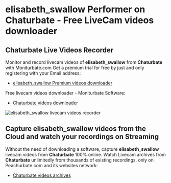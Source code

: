 # elisabeth_swallow Performer on Chaturbate - Free LiveCam videos downloader

## Chaturbate Live Videos Recorder

Monitor and record livecam videos of **elisabeth_swallow** from **Chaturbate** with Moniturbate.com
Get a premium trial for free by just and only registering with your Email address:
* [elisabeth_swallow Premium videos downloader](https://moniturbate.com/request-demo-licence-key.html)

Free livecam videos downloader - Moniturbate Software:
* [Chaturbate videos downloader](https://moniturbate.com/moniturbate-download-software.html)

![elisabeth_swallow livecam videos recorder](https://peachurnet.com/templates/moniturbate-software.png)


## Capture elisabeth_swallow videos from the Cloud and watch your recordings on Streaming

Without the need of downloading a software, capture **elisabeth_swallow** livecam videos from **Chaturbate** 100% online.
Watch Livecam archives from **Chaturbate** unlimitedly from thousands of existing recordings, only on Peachurbate.com and its websites network:
* [Chaturbate videos archives](https://peachurnet.com/)
